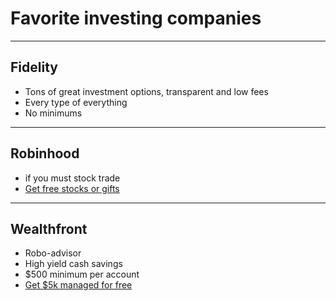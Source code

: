 # Favorite investing companies

--- 

## Fidelity
- Tons of great investment options, transparent and low fees
- Every type of everything
- No minimums

---

## Robinhood
- if you must stock trade
- [Get free stocks or gifts](http://join.robinhood.com/davidl428)

---

## Wealthfront
- Robo-advisor
- High yield cash savings
- $500 minimum per account
- [Get $5k managed for free](https://wlth.fr/291qhrr)

